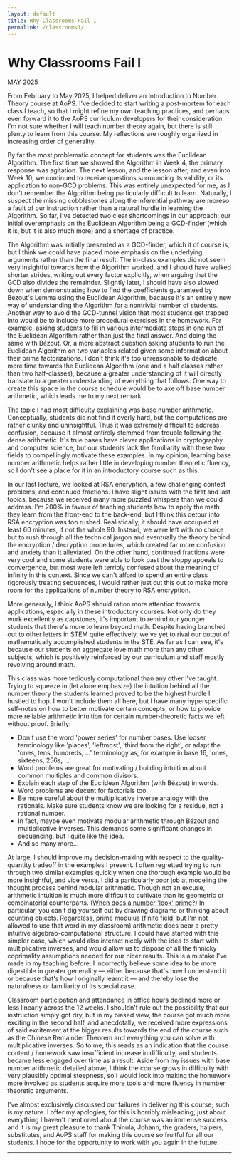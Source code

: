```yaml
---
layout: default
title: Why Classrooms Fail I
permalink: /classrooms1/
---
```


# Why Classrooms Fail I
<p class="date">MAY 2025</p>

From February to May 2025, I helped deliver an Introduction to Number Theory course at AoPS. I've decided to start writing a post-mortem for each class I teach, so that I might refine my own teaching practices, and perhaps even forward it to the AoPS curriculum developers for their consideration. I'm not sure whether I will teach number theory again, but there is still plenty to learn from this course. My reflections are roughly organized in increasing order of generality.

By far the most problematic concept for students was the Euclidean Algorithm. The first time we showed the Algorithm in Week 4, the primary response was agitation. The next lesson, and the lesson after, and even into Week 10, we continued to receive questions surrounding its validity, or its application to non-GCD problems. This was entirely unexpected for me, as I don't remember the Algorithm being particularly difficult to learn. Naturally, I suspect the missing cobblestones along the inferential pathway are moreso a fault of our instruction rather than a natural hurdle in learning the Algorithm. So far, I've detected two clear shortcomings in our approach: our initial overemphasis on the Euclidean Algorithm being a GCD-finder (which it is, but it is also much more) and a shortage of practice.

The Algorithm was initially presented as a GCD-finder, which it of course is, but I think we could have placed more emphasis on the underlying arguments rather than the final result. The in-class examples did not seem very insightful towards how the Algorithm worked, and I should have walked shorter strides, writing out every factor explicitly, when arguing that the GCD also divides the remainder. Slightly later, I should have also slowed down when demonstrating how to find the coefficients guaranteed by Bézout's Lemma using the Euclidean Algorithm, because it's an entirely new way of understanding the Algorithm for a nontrivial number of students. Another way to avoid the GCD-tunnel vision that most students get trapped into would be to include more procedural exercises in the homework. For example, asking students to fill in various intermediate steps in one run of the Euclidean Algorithm rather than just the final answer. And doing the same with Bézout. Or, a more abstract question asking students to run the Euclidean Algorithm on two variables related given some information about their prime factorizations. I don't think it's too unreasonable to dedicate more time towards the Euclidean Algorithm (one and a half classes rather than two half-classes), because a greater understanding of it will directly translate to a greater understanding of everything that follows. One way to create this space in the course schedule would be to axe off base number arithmetic, which leads me to my next remark.

The topic I had most difficulty explaining was base number arithmetic. Conceptually, students did not find it overly hard, but the computations are rather clunky and uninsightful. Thus it was extremely difficult to address confusion, because it almost entirely stemmed from trouble following the dense arithmetic. It's true bases have clever applications in cryptography and computer science, but our students lack the familiarity with these two fields to compellingly motivate these examples. In my opinion, learning base number arithmetic helps rather little in developing number theoretic fluency, so I don't see a place for it in an introductory course such as this.

In our last lecture, we looked at RSA encryption, a few challenging contest problems, and continued fractions. I have slight issues with the first and last topics, because we received many more puzzled whispers than we could address. I'm 200% in favour of teaching students how to apply the math they learn from the front-end to the back-end, but I think this detour into RSA encryption was too rushed. Realistically, it should have occupied at least 60 minutes, if not the whole 90. Instead, we were left with no choice but to rush through all the technical jargon and eventually the theory behind the encryption / decryption procedures, which created far more confusion and anxiety than it alleviated. On the other hand, continued fractions were very cool and some students were able to look past the sloppy appeals to convergence, but most were left terribly confused about the meaning of infinity in this context. Since we can't afford to spend an entire class rigorously treating sequences, I would rather just cut this out to make more room for the applications of number theory to RSA encryption.

More generally, I think AoPS should ration more attention towards applications, especially in these introductory courses. Not only do they work excellently as capstones, it's important to remind our younger students that there's more to learn beyond math. Despite having branched out to other letters in STEM quite effectively, we've yet to rival our output of mathematically accomplished students in the STE. As far as I can see, it's because our students on aggregate love math more than any other subjects, which is positively reinforced by our curriculum and staff mostly revolving around math.

This class was more tediously computational than any other I've taught. Trying to squeeze in (let alone emphasize) the intuition behind all the number theory the students learned proved to be the highest hurdle I hustled to hop. I won't include them all here, but I have many hyperspecific self-notes on how to better motivate certain concepts, or how to provide more reliable arithmetic intuition for certain number-theoretic facts we left without proof. Briefly:
* Don't use the word 'power series' for number bases. Use looser terminology like 'places', 'leftmost', 'third from the right', or adapt the 'ones, tens, hundreds, ...' terminology as, for example in base 16, 'ones, sixteens, 256s, ...'
* Word problems are great for motivating / building intuition about common multiples and common divisors.
* Explain each step of the Euclidean Algorithm (with Bézout) in words.
* Word problems are decent for factorials too.
* Be more careful about the multiplicative inverse analogy with the rationals. Make sure students know we are looking for a residue, not a rational number.
* In fact, maybe even motivate modular arithmetic through Bézout and multiplicative inverses. This demands some significant changes in sequencing, but I quite like the idea.
* And so many more...

At large, I should improve my decision-making with respect to the quality-quantity tradeoff in the examples I present. I often regretted trying to run through two similar examples quickly when one thorough example would be more insightful, and vice versa. I did a particularly poor job at modeling the thought process behind modular arithmetic. Though not an excuse, arithmetic intuition is much more difficult to cultivate than its geometric or combinatorial counterparts. (<a href="https://isthisprime.com/game/" target="_blank">When does a number 'look' prime?</a>) In particular, you can't dig yourself out by drawing diagrams or thinking about counting objects. Regardless, prime modulus (finite field, but I'm not allowed to use that word in my classroom) arithmetic does bear a pretty intuitive algebrao-computational structure. I could have started with this simpler case, which would also interact nicely with the idea to start with multiplicative inverses, and would allow us to dispose of all the finnicky coprimality assumptions needed for our nicer results. This is a mistake I've made in my teaching before: I incorrectly believe some idea to be more digestible in greater generality — either because that's how I understand it or because that's how I originally learnt it — and thereby lose the naturalness or familiarity of its special case.

Classroom participation and attendance in office hours declined more or less linearly across the 12 weeks. I shouldn't rule out the possibility that our instruction simply got dry, but in my biased view, the course got much more exciting in the second half, and anecdotally, we received more expressions of said excitement at the bigger results towards the end of the course such as the Chinese Remainder Theorem and everything you can solve with multiplicative inverses. So to me, this reads as an indication that the course content / homework saw insufficient increase in difficulty, and students became less engaged over time as a result. Aside from my issues with base number arithmetic detailed above, I think the course grows in difficulty with very plausibly optimal steepness, so I would look into making the homework more involved as students acquire more tools and more fluency in number theoretic arguments.

I've almost exclusively discussed our failures in delivering this course; such is my nature. I offer my apologies, for this is horribly misleading; just about everything I haven't mentioned about the course was an immense success and it is my great pleasure to thank Thinula, Johann, the graders, halpers, substitutes, and AoPS staff for making this course so fruitful for all our students. I hope for the opportunity to work with you again in the future.

---
